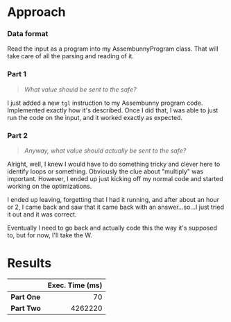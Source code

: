 # Approach
### Data format

Read the input as a program into my AssembunnyProgram class. That will take care of all the parsing and reading of it.

### Part 1
> _What value should be sent to the safe?_

I just added a new `tgl` instruction to my Assembunny program code. Implemented exactly how it's described. Once I did that,
I was able to just run the code on the input, and it worked exactly as expected.

### Part 2
> _Anyway, what value should actually be sent to the safe?_

Alright, well, I knew I would have to do something tricky and clever here to identify loops or something. Obviously the
clue about "multiply" was important. However, I ended up just kicking off my normal code and started working on the
optimizations.

I ended up leaving, forgetting that I had it running, and after about an hour or 2, I came back and saw that it came back
with an answer...so...I just tried it out and it was correct.

Eventually I need to go back and actually code this the way it's supposed to, but for now, I'll take the W.

# Results

|              | Exec. Time (ms) |
|--------------|----------------:|
| **Part One** |              70 |
| **Part Two** |         4262220 |

